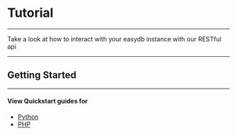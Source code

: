 # Tutorial

---

Take a look at how to interact with your easydb instance with our RESTful api


---

## Getting Started

---

#### View Quickstart guides for

- [Python](python_tutorial/python_tutorial.md)
- [PHP](php_tutorial/php_tutorial.md)



